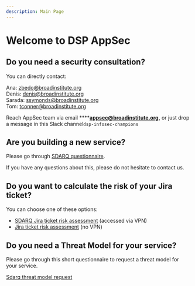 ```yaml
---
description: Main Page
---
```


# Welcome to DSP AppSec

## Do you need a security consultation?

You can directly contact:

Ana: [zbedo@broadinstitute.org](mailto:zbedo@broadinstitute.org)  
Denis: [denis@broadinstitute.org](mailto:denis@broadinstitute.org)  
Sarada: [ssymonds@broadinstitute.org](mailto:ssymonds@broadinstitute.org)  
Tom: [tconner@broadinstitute.org](mailto:tconner@broadinstitute.org) 



Reach AppSec team via email ****[**appsec@broadinstitute.org**](mailto:appsec@broadinstitute.org)**,** or just drop a message in this Slack channel`dsp-infosec-champions`

## Are you building a new service?

Please go through [SDARQ questionnaire](https://sdarq.dsp-appsec.broadinstitute.org/questionnaire). 

If you have any questions about this, please do not hesitate to contact us. 

##  Do you want to calculate the risk of your Jira ticket?

You can choose one of these options:

* [SDARQ Jira ticket risk assessment](https://sdarq.dsp-appsec.broadinstitute.org/jira-ticket-risk-assesment) \(accessed via VPN\)
* [Jira ticket risk assessment](https://broadinstitute.github.io/dsp-appsec-security-risk-assessment/) \(no VPN\)

## Do you need a Threat Model for your service? 

Please go through this short questionnaire to request a threat model for your service.

[Sdarq threat model request](https://sdarq.dsp-appsec.broadinstitute.org/threat-model/request)

